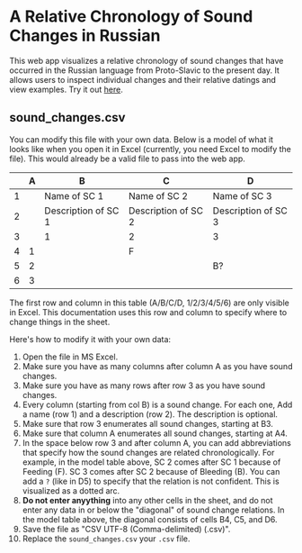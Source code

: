 # A Relative Chronology of Sound Changes in Russian
This web app visualizes a relative chronology of sound changes that have occurred in the Russian language from Proto-Slavic to the present day. It allows users to inspect individual changes and their relative datings and view examples. Try it out [here](https://relchron.eu.pythonanywhere.com).

## sound_changes.csv
You can modify this file with your own data. Below is a model of what it looks like when you open it in Excel (currently, you need Excel to modify the file). This would already be a valid file to pass into the web app.

|  | A | B | C | D |
|---|---|---|---|---|
| 1 |  | Name of SC 1 | Name of SC 2 | Name of SC 3 |
| 2 |  | Description of SC 1 | Description of SC 2 | Description of SC 3 |
| 3 |  | 1 | 2 | 3 |
| 4 | 1 |  | F | |
| 5 | 2 |  |  | B? |
| 6 | 3 |  |  | |

The first row and column in this table (A/B/C/D, 1/2/3/4/5/6) are only visible in Excel. This documentation uses this row and column to specify where to change things in the sheet.

Here's how to modify it with your own data:
 1. Open the file in MS Excel.
 2. Make sure you have as many columns after column A as you have sound changes.
 3. Make sure you have as many rows after row 3 as you have sound changes.
 4. Every column (starting from col B) is a sound change. For each one, Add a name (row 1) and a description (row 2). The description is optional.
 5. Make sure that row 3 enumerates all sound changes, starting at B3.
 6. Make sure that column A enumerates all sound changes, starting at A4.
 7. In the space below row 3 and after column A, you can add abbreviations that specify how the sound changes are related chronologically. For example, in the model table above, SC 2 comes after SC 1 because of Feeding (F). SC 3 comes after SC 2 because of Bleeding (B). You can add a `?` (like in D5) to specify that the relation is not confident. This is visualized as a dotted arc.
 8. **Do not enter anyything** into any other cells in the sheet, and do not enter any data in or below the "diagonal" of sound change relations. In the model table above, the diagonal consists of cells B4, C5, and D6.
 9. Save the file as "CSV UTF-8 (Comma-delimited) (.csv)".
 10. Replace the `sound_changes.csv` your `.csv` file.